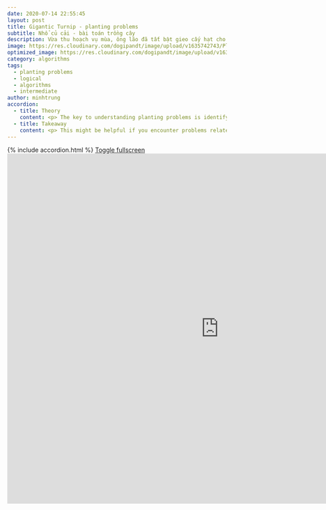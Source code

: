 ```yaml
---
date: 2020-07-14 22:55:45
layout: post
title: Gigantic Turnip - planting problems
subtitle: Nhổ củ cải - bài toán trồng cây
description: Vừa thu hoạch vụ mùa, ông lão đã tất bật gieo cấy hạt cho vụ mùa sau. Hãy giúp ông lão tìm ra các cách trồng cây tối ưu nhé!
image: https://res.cloudinary.com/dogipandt/image/upload/v1635742743/Planting-problems_ssyuu8.png
optimized_image: https://res.cloudinary.com/dogipandt/image/upload/v1635742743/Planting-problems_ssyuu8.png
category: algorithms
tags:
  - planting problems
  - logical
  - algorithms
  - intermediate
author: minhtrung
accordion:
  - title: Theory
    content: <p> The key to understanding planting problems is identifying the number of spaces between the plants. If they are planted on one line, then the number of spaces between \(n\) plants is \(n-1\).
  - title: Takeaway
    content: <p> This might be helpful if you encounter problems related to multiple lines like in the challege of THIS game! <p> Then, one helpful approach is to call out the degree of a plant, which is the number of lines on which the tree is planted. Using simple deductions, we shall be able to calculate the number of trees for each degree, then start constructing with either those with highest degree, or those with lowest degrees.  
---
```

<head>
  <meta charset="utf-8">
  <meta name="viewport" content="width=device-width">
  <title>MathJax example</title>
  <script src="https://polyfill.io/v3/polyfill.min.js?features=es6"></script>
  <script id="MathJax-script" async
          src="https://cdn.jsdelivr.net/npm/mathjax@3/es5/tex-mml-chtml.js">
  </script>
</head>
{% include accordion.html %}
<a href= "https://scratch.mit.edu/projects/575177941/fullscreen/">Toggle fullscreen </a>
<iframe src="https://scratch.mit.edu/projects/575177941/embed" allowtransparency="true" width="970" height="804" frameborder="0" scrolling="no" allowfullscreen></iframe>










